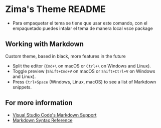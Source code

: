 # Zima's Theme README

* Para empaquetar el tema se tiene que usar este comando, con el empaquetado puedes intalar el tema de manera local
vsce package

## Working with Markdown
Custom theme, based in black, more features in the future

* Split the editor (`Cmd+\` on macOS or `Ctrl+\` on Windows and Linux).
* Toggle preview (`Shift+Cmd+V` on macOS or `Shift+Ctrl+V` on Windows and Linux).
* Press `Ctrl+Space` (Windows, Linux, macOS) to see a list of Markdown snippets.

## For more information

* [Visual Studio Code's Markdown Support](http://code.visualstudio.com/docs/languages/markdown)
* [Markdown Syntax Reference](https://help.github.com/articles/markdown-basics/)

